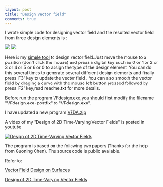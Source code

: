 ```yaml
---
layout: post
title: "Design vector field"
comments: true
---
```


I wrote simple code for designing vector field and the resulted vector field from three design elements is :


![](http://hwdong.com/VF/singularity2.jpg) ![](http://hwdong.com/VF/vf2.jpg)

<!--more-->

Here is my [simple tool](http://hwdong.com/VF/VFtool.7z) to design vector field.Just move the mouse to a position (don't click the mouse) and press a digital key such as 0 or  1 or 2 or 3 or 4 or 5 or 6 or 0 to assign the type of the design element. You can do this several times to generate several different design elements  and finally press ‘F3' key to update the vector field .  You can also smooth the vector field by draging a curve with the mouse left button pressed followed by press ‘F2' key,read readme.txt for more details.

Before run the program VFdesign.exe,you should first modify the filename "VFdesign.exe=postfix" to "VFdesign.exe".

I have updated a new program [VFDA.zip](http://hwdong.com/VF/VFDA.zip)

A video of my "Design of 2D Time-Varying Vector Fields" is posted in youtube 

[![Design of 2D Time-Varying Vector Fields](http://img.youtube.com/vi/SPrL7mk_FRA/0.jpg)](https://www.youtube.com/watch?v=SPrL7mk_FRA)


The program is based on the following two papers (Thanks for the help from Guoning Chen).  The source code is public available. 

Refer to:

   [Vector Field Design on Surfaces](http://web.engr.oregonstate.edu/~zhange/images/vecflddesn.pdf)

   [Design of 2D Time-Varying Vector Fields](http://www.sci.utah.edu/~chengu/timeVarying_vfd.htm)

